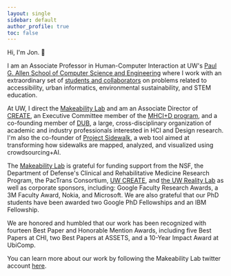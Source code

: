 ```yaml
---
layout: single
sidebar: default
author_profile: true
toc: false
---
```

Hi, I'm Jon. 👋

I am an Associate Professor in Human-Computer Interaction at UW's [Paul G. Allen School of Computer Science and Engineering](http://cs.washington.edu/) where I work with an extraordinary set of [students and collaborators](https://makeabilitylab.cs.washington.edu/people/) on problems related to accessibility, urban informatics, environmental sustainability, and STEM education.

At UW, I direct the [Makeability Lab](http://makeabilitylab.io/) and am an Associate Director of [CREATE](https://create.uw.edu/), an Executive Committee member of the [MHCI+D program](https://mhcid.washington.edu/), and a co-founding member of [DUB](http://dub.washington.edu), a large, cross-disciplinary organization of academic and industry professionals interested in HCI and Design research. I'm also the co-founder of [Project Sidewalk](http://projectsidewalk.org/), a web tool aimed at transforming how sidewalks are mapped, analyzed, and visualized using crowdsourcing+AI.

The [Makeability Lab](https://makeabilitylab.cs.washington.edu) is grateful for funding support from the NSF, the Department of Defense's Clinical and Rehabilitative Medicine Research Program, the PacTrans Consortium,  [UW CREATE](https://create.uw.edu/), and [the UW Reality Lab](https://realitylab.uw.edu/) as well as corporate sponsors, including: Google Faculty Research Awards, a 3M Faculty Award, Nokia, and Microsoft. We are also grateful that our PhD students have been awarded two Google PhD Fellowships and an IBM Fellowship.

We are honored and humbled that our work has been recognized with fourteen Best Paper and Honorable Mention Awards, including five Best Papers at CHI, two Best Papers at ASSETS, and a 10-Year Impact Award at UbiComp.

You can learn more about our work by following the Makeability Lab twitter account [here](http://twitter.com/makeabilitylab).
